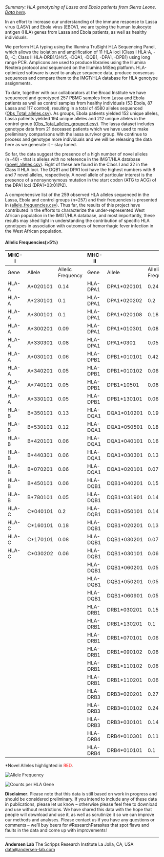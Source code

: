 *Summary: HLA genotyping of Lassa and Ebola patients from Sierra Leone. [Data here](https://github.com/andersen-lab/lassa-ebola-hla).*

In an effort to increase our understanding of the immune response to Lassa virus (LASV) and Ebola virus (EBOV), we are typing the human leukocyte antigen (HLA) genes from Lassa and Ebola patients, as well as healthy individuals.

We perform HLA typing using the Illumina TruSight HLA Sequencing Panel, which allows the isolation and amplification of 11 HLA loci (Class I HLA-A, -B, -C; Class II HLA-DRB1/3/4/5, -DQA1, -DQB1, -DPA1, -DPB1) using long range PCR. Amplicons are used to produce libraries using the Illumina Nextera protocol and sequenced on the Illumina MiSeq platform. HLA-optimized software is used to analyze sequence data, produce consensus sequences and compare them to the IMGT/HLA database for HLA genotype assignments.

To date, together with our collaborators at the Broad Institute we have sequenced and genotyped 257 PBMC samples from Lassa and Ebola patients as well as control samples from healthy individuals (53 Ebola,  87 Lassa and 117 control), resulting in a total of 4580 alleles sequenced ([Obs_Total_alleles.csv](https://github.com/andersen-lab/lassa-ebola-hla/blob/master/Obs_Total_alleles.csv)). As groups,  Ebola patients yielded 152 unique alleles,  Lassa patients yielded 194 unique alleles  and 212 unique alleles in the control group ([Obs_Total_alleles_grouped.csv](https://github.com/andersen-lab/lassa-ebola-hla/blob/master/Obs_Total_alleles_grouped.csv)). The lassa dataset includes  genotype data from 21 deceased patients which we have used to make preliminary comparisons with the lassa survivor group. We continue to process and genotype more individuals and we will be releasing the data here as we generate it – stay tuned.

So far, the data suggest the presence of a high number of novel alleles (n=40) - that is alleles with no reference in the IMGT/HLA database ([novel_alleles.csv](https://github.com/andersen-lab/lassa-ebola-hla/blob/master/novel_alleles.csv)). Eight of these are found in the Class I and 32 in the Class II HLA loci. The DQB1 and DPA1 loci have the highest numbers with 8 and 7 novel alleles, respectively.  A novel allele of particular interest is the presence of a nonsynonymous mutation in the start codon (ATG to ACG) of the DPA1 loci (DPA1*03:01@2).

A comprehensive list of the 259 observed HLA alleles sequenced in the Lassa, Ebola and control groups  (n=257) and their frequencies is presented in ([allele_frequencies.csv](https://github.com/andersen-lab/lassa-ebola-hla/blob/master/allele_frequencies.csv)). Thus far, the results of this project have contributed in the efforts to characterize the under-represented West African population in the IMGT/HLA database, and most importantly, these results may shed light in understanding the contribution of specific HLA genotypes in association with outcomes of hemorrhagic fever infection in the West African population.

#### Allelic Frequencies(>5%)

| MHC-I |          |                   | MHC-II   |             |                   |
| ---   | ---      |               --- | ---      | ---         |               --- |
| Gene  | Allele   | Allelic Frequency | Gene     | Allele      | Allelic Frequency |
| HLA-A | A*020101 |              0.14 | HLA-DPA1 | DPA1*020101 |              0.24 |
| HLA-A | A*230101 |               0.1 | HLA-DPA1 | DPA1*020202 |               0.2 |
| HLA-A | A*300101 |               0.1 | HLA-DPA1 | DPA1*020108 |              0.18 |
| HLA-A | A*300201 |              0.09 | HLA-DPA1 | DPA1*010301 |              0.08 |
| HLA-A | A*330301 |              0.08 | HLA-DPA1 | DPA1*0301   |              0.05 |
| HLA-A | A*030101 |              0.06 | HLA-DPB1 | DPB1*010101 |              0.42 |
| HLA-A | A*340201 |              0.05 | HLA-DPB1 | DPB1*010102 |              0.06 |
| HLA-A | A*740101 |              0.05 | HLA-DPB1 | DPB1*10501  |              0.06 |
| HLA-A | A*330101 |              0.05 | HLA-DPB1 | DPB1*130101 |              0.06 |
| HLA-B | B*350101 |              0.13 | HLA-DQA1 | DQA1*010201 |              0.19 |
| HLA-B | B*530101 |              0.12 | HLA-DQA1 | DQA1*050501 |              0.18 |
| HLA-B | B*420101 |              0.06 | HLA-DQA1 | DQA1*040101 |              0.16 |
| HLA-B | B*440301 |              0.06 | HLA-DQA1 | DQA1*030301 |              0.13 |
| HLA-B | B*070201 |              0.06 | HLA-DQA1 | DQA1*020101 |              0.07 |
| HLA-B | B*450101 |              0.06 | HLA-DQB1 | DQB1*040201 |              0.15 |
| HLA-B | B*780101 |              0.05 | HLA-DQB1 | DQB1*031901 |              0.14 |
| HLA-C | C*040101 |               0.2 | HLA-DQB1 | DQB1*050101 |              0.14 |
| HLA-C | C*160101 |              0.18 | HLA-DQB1 | DQB1*020201 |              0.13 |
| HLA-C | C*170101 |              0.08 | HLA-DQB1 | DQB1*030201 |              0.07 |
| HLA-C | C*030202 |              0.06 | HLA-DQB1 | DQB1*030101 |              0.06 |
|       |          |                   | HLA-DQB1 | DQB1*060201 |              0.05 |
|       |          |                   | HLA-DQB1 | DQB1*050201 |              0.05 |
|       |          |                   | HLA-DQB1 | DQB1*060901 |              0.05 |
|       |          |                   | HLA-DRB1 | DRB1*030201 |              0.15 |
|       |          |                   | HLA-DRB1 | DRB1*130201 |               0.1 |
|       |          |                   | HLA-DRB1 | DRB1*070101 |              0.06 |
|       |          |                   | HLA-DRB1 | DRB1*090102 |              0.06 |
|       |          |                   | HLA-DRB1 | DRB1*110102 |              0.06 |
|       |          |                   | HLA-DRB1 | DRB1*110201 |              0.06 |
|       |          |                   | HLA-DRB3 | DRB3*020201 |              0.27 |
|       |          |                   | HLA-DRB3 | DRB3*010102 |              0.24 |
|       |          |                   | HLA-DRB3 | DRB3*030101 |              0.14 |
|       |          |                   | HLA-DRB4 | DRB4*010301 |              0.11 |
|       |          |                   | HLA-DRB4 | DRB4*010101 |               0.1 |

\*Novel Alleles highlighted in <span style="color: red;">RED</span>.

![Allele Frequency](https://raw.githubusercontent.com/andersen-lab/lassa-ebola-hla/master/img/allelic_frequency.png)

![Counts per HLA Gene](https://raw.githubusercontent.com/andersen-lab/lassa-ebola-hla/master/img/counts.png)

**Disclaimer**. Please note that this data is still based on work in progress and should be considered preliminary. If you intend to include any of these data in publications, please let us know – otherwise please feel free to download and use without restrictions. We have shared this data with the hope that people will download and use it, as well as scrutinize it so we can improve our methods and analyses. Please contact us if you have any questions or comments – we’ll buy beers for #ResearchParasites that spot flaws and faults in the data and come up with improvements!

---
**Andersen Lab**
The Scripps Research Institute
La Jolla, CA, USA
[data@andersen-lab.com](mailto:data@andersen-lab.com)
